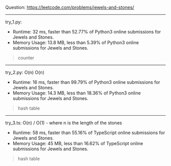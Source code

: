 Question: https://leetcode.com/problems/jewels-and-stones/

---

try_1.py:
* Runtime: 32 ms, faster than 52.77% of Python3 online submissions for Jewels and Stones.
* Memory Usage: 13.8 MB, less than 5.39% of Python3 online submissions for Jewels and Stones.

> counter

---

try_2.py: O(n) O(n)
* Runtime: 16 ms, faster than 99.79% of Python3 online submissions for Jewels and Stones.
* Memory Usage: 14.3 MB, less than 18.36% of Python3 online submissions for Jewels and Stones.

> hash table

---

try_3.ts: O(n) / O(1) - where n is the length of the stones

* Runtime: 58 ms, faster than 55.16% of TypeScript online submissions for Jewels and Stones.
* Memory Usage: 45 MB, less than 16.62% of TypeScript online submissions for Jewels and Stones.

> hash table
